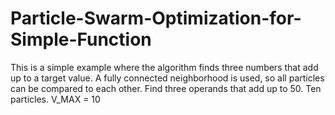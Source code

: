 # Particle-Swarm-Optimization-for-Simple-Function
This is a simple example where the algorithm finds three numbers that add up to a target value. A fully connected neighborhood is used, so all particles can be compared to each other.  Find three operands that add up to 50. Ten particles. V_MAX = 10
